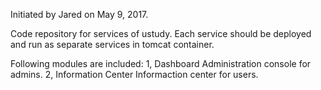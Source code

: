 Initiated by Jared on May 9, 2017.

Code repository for services of ustudy.
Each service should be deployed and run as separate services in tomcat container.

Following modules are included:
1, Dashboard
   Administration console for admins.
2, Information Center
   Informaction center for users.


